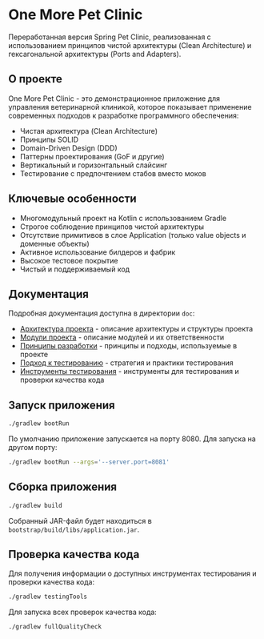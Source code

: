 # One More Pet Clinic

Переработанная версия Spring Pet Clinic, реализованная с использованием принципов чистой архитектуры (Clean Architecture) и гексагональной архитектуры (Ports and Adapters).

## О проекте

One More Pet Clinic - это демонстрационное приложение для управления ветеринарной клиникой, которое показывает применение современных подходов к разработке программного обеспечения:

- Чистая архитектура (Clean Architecture)
- Принципы SOLID
- Domain-Driven Design (DDD)
- Паттерны проектирования (GoF и другие)
- Вертикальный и горизонтальный слайсинг
- Тестирование с предпочтением стабов вместо моков

## Ключевые особенности

- Многомодульный проект на Kotlin с использованием Gradle
- Строгое соблюдение принципов чистой архитектуры
- Отсутствие примитивов в слое Application (только value objects и доменные объекты)
- Активное использование билдеров и фабрик
- Высокое тестовое покрытие
- Чистый и поддерживаемый код

## Документация

Подробная документация доступна в директории `doc`:

- [Архитектура проекта](doc/architecture.md) - описание архитектуры и структуры проекта
- [Модули проекта](doc/modules.md) - описание модулей и их ответственности
- [Принципы разработки](doc/principles.md) - принципы и подходы, используемые в проекте
- [Подход к тестированию](doc/testing.md) - стратегия и практики тестирования
- [Инструменты тестирования](doc/testing-tools.md) - инструменты для тестирования и проверки качества кода

## Запуск приложения

```bash
./gradlew bootRun
```

По умолчанию приложение запускается на порту 8080. Для запуска на другом порту:

```bash
./gradlew bootRun --args='--server.port=8081'
```

## Сборка приложения

```bash
./gradlew build
```

Собранный JAR-файл будет находиться в `bootstrap/build/libs/application.jar`.

## Проверка качества кода

Для получения информации о доступных инструментах тестирования и проверки качества кода:

```bash
./gradlew testingTools
```

Для запуска всех проверок качества кода:

```bash
./gradlew fullQualityCheck
```
